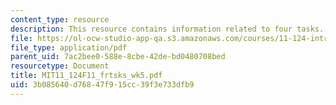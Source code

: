 ```yaml
---
content_type: resource
description: This resource contains information related to four tasks.
file: https://ol-ocw-studio-app-qa.s3.amazonaws.com/courses/11-124-introduction-to-education-looking-forward-and-looking-back-on-education-fall-2011/3b085640d76847f915cc39f3e733dfb9_MIT11_124F11_frtsks_wk5.pdf
file_type: application/pdf
parent_uid: 7ac2bee0-588e-8cbe-42de-bd0480708bed
resourcetype: Document
title: MIT11_124F11_frtsks_wk5.pdf
uid: 3b085640-d768-47f9-15cc-39f3e733dfb9
---
```

